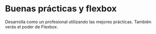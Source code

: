 # Buenas prácticas y flexbox
Desarrolla como un profesional utilizando las mejores prácticas. También verás el poder de Flexbox.
